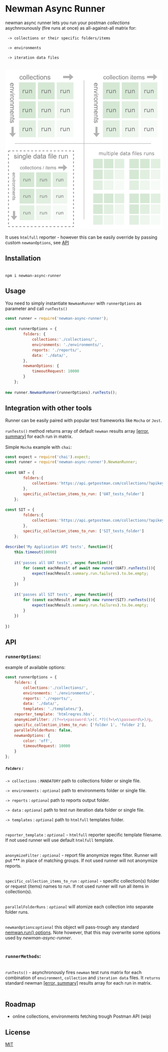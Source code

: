


# Newman Async Runner

newman async runner lets you run your postman *collections* asychnrounously (fire runs at once) as all-against-all matrix for:<br/>

` -> collections or their specific folders/items`<br/>

` -> environments`<br/>

` -> iteration data files`<br/><br/>

![diagram](https://github.com/dawiddiwad/newman-async-runner/raw/master/resources/doc/diagram.png)

  

It uses `htmlfull` reporter - however this can be easily override by passing custom ```newmanOptions```,  see [API](#api) 

## Installation

```

npm i newman-async-runner

```

  

## Usage

You need to simply instantiate ```NewmanRunner``` with ```runnerOptions``` as parameter and call ```runTests()```  <br/>

```javascript
const runner = require('newman-async-runner');

const runnerOptions = {
		folders: {
			collections:'./collections/',
			environments: './environments/',
			reports: './reports/', 
			data: './data/',
		},
		newmanOptions: {
			timeoutRequest: 10000
		}
	};

new runner.NewmanRunner(runnerOptions).runTests();
```

## Integration with other tools
Runner can be easily paired with popular test frameworks like ```Mocha``` or ```Jest```.<br><br>
```runTests()``` method returns array of default ```newman``` results array [[error, summary]](https://www.npmjs.com/package/newman#newmanruncallbackerror-object--summary-object-) for each run in matrix.<br><br>
Simple ```Mocha``` example with ```chai```:<br>

```javascript
const expect = require('chai').expect;
const runner = require('newman-async-runner').NewmanRunner;

const UAT = {
		folders:{
			collections:'https://api.getpostman.com/collections/?apikey=YOUR_POSTMAN_API_KEY'
		},
		specific_collection_items_to_run: ['UAT_tests_folder'] 
	};

const SIT = {
		folders:{
			collections:'https://api.getpostman.com/collections/?apikey=YOUR_POSTMAN_API_KEY'
		},
		specific_collection_items_to_run: ['SIT_tests_folder'] 
	};

describe('My Application API tests', function(){
	this.timeout(10000)

	it('passes all UAT tests', async function(){
		for (const eachResult of await new runner(UAT).runTests()){
			expect(eachResult.summary.run.failures).to.be.empty;
		}
	})

	it('passes all SIT tests', async function(){
		for (const eachResult of await new runner(SIT).runTests()){
			expect(eachResult.summary.run.failures).to.be.empty;
		}
	})

})
```

  
## API
### ```runnerOptions```:
example of available options:
```javascript
const runnerOptions = {
	folders: {
		collections:'./collections/',
		environments: './environments/',
		reports: './reports/', 
		data: './data/',
		templates: './templates/'},
	reporter_template: 'htmlreqres.hbs',
	anonymizeFilter: /(?<=\<password:\>)(.*?)(?=\<\\password\>)/g,
	specific_collection_items_to_run: ['folder 1', 'folder 2'],
	parallelFolderRuns: false,
	newmanOptions: {
		color: 'off',
		timeoutRequest: 10000
	}
};
```

##### ```folders``` :<br/>

```-> collections``` : *`MANDATORY`* path to collections folder or single file.<br/>

```-> environments``` : *`optional`* path to environments folder or single file.<br/>

```-> reports``` : *`optional`* path to reports output folder.<br/>

```-> data``` : *`optional`* path to test run iteration data folder or single file.<br/>

```-> templates``` : *`optional`* path to `htmlfull` templates folder.<br/><br/>

  
```reporter_template``` : *`optional`* - `htmlfull` reporter specific template filename. If not used runner will use default ```htmlfull``` template.<br/><br/>

  
```anonymizeFilter``` : *`optional`* - report file anonymize regex filter. Runner will put *** in place of matching groups. If not used runner will not anonymize reports.<br/><br/>

  
```specific_collection_items_to_run``` : *`optional`* - specific collection(s) folder or request (items) names to run. If not used runner will run all items in collection(s).<br/><br/>

```parallelFolderRuns``` : *`optional`* will atomize each collection into separate folder runs.<br/><br/>

```newmanOptions```:*`optional`* this object will pass-trough any standard [nemwan.run() options](https://www.npmjs.com/package/newman#api-reference). Note however, that this may overwrite some options used by *newman-async-runner*.<br><br>
 

### ```runnerMethods```:

<br>```runTests()``` - asynchronously fires ```newman``` test runs matrix for each combination of ```environment```, ```collection``` and ```iteration data``` files. It ```returns``` standard newman [[error, summary]](https://www.npmjs.com/package/newman#newmanruncallbackerror-object--summary-object-) results array for each run in matrix.<br><br>

## Roadmap

 - online collections, environments fetching trough Postman API (wip)

  

## License

[MIT](https://raw.githubusercontent.com/dawiddiwad/newman-async-runner/master/LICENSE)
